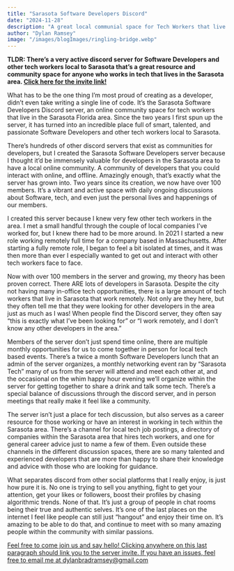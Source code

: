 ```yaml
---
title: "Sarasota Software Developers Discord"
date: "2024-11-28"
description: "A great local communial space for Tech Workers that live in the Sarasota Area"
author: "Dylan Ramsey"
image: "/images/blogImages/ringling-bridge.webp"
---
```


**TLDR: There’s a very active discord server for Software Developers and other tech workers local to Sarasota that’s a great resource and community space for anyone who works in tech that lives in the Sarasota area. [Click here for the invite link!](https://discord.gg/Hwu9Qfhmma)**  &nbsp;  

What has to be the one thing I’m most proud of creating as a developer, didn’t even take writing a single line of code. It’s the Sarasota Software Developers Discord server, an online community space for tech workers that live in the Sarasota Florida area. Since the two years I first spun up the server, it has turned into an incredible place full of smart, talented, and passionate Software Developers and other tech workers local to Sarasota.  

There’s hundreds of other discord servers that exist as communities for developers, but I created the Sarasota Software Developers server because I thought it’d be immensely valuable for developers in the Sarasota area to have a local online community. A community of developers that you could interact with online, and offline. Amazingly enough, that’s exactly what the server has grown into. Two years since its creation, we now have over 100 members. It’s a vibrant and active space with daily ongoing discussions about Software, tech, and even just the personal lives and happenings of our members.  


I created this server because I knew very few other tech workers in the area. I met a small handful through the couple of local companies I’ve worked for, but I knew there had to be more around. In 2021 I started a new role working remotely full time for a company based in Massachusetts. After starting a fully remote role, I began to feel a bit isolated at times, and it was then more than ever I especially wanted to get out and interact with other tech workers face to face.  


Now with over 100 members in the server and growing, my theory has been proven correct. There ARE lots of developers in Sarasota. Despite the city not having many in-office tech opportunities, there is a large amount of tech workers that live in Sarasota that work remotely. Not only are they here, but they often tell me that they were looking for other developers in the area just as much as I was! When people find the Discord server, they often say “this is exactly what I’ve been looking for” or “I work remotely, and I don’t know any other developers in the area.”  


Members of the server don’t just spend time online, there are multiple monthly opportunities for us to come together in person for local tech based events. There’s a twice a month Software Developers lunch that an admin of the server organizes, a monthly networking event ran by “Sarasota Tech” many of us from the server will attend and meet each other at, and the occasional on the whim happy hour evening we’ll organize within the server for getting together to share a drink and talk some tech. There’s a special balance of discussions through the discord server, and in person meetings that really make it feel like a community.  


The server isn’t just a place for tech discussion, but also serves as a career resource for those working or have an interest in working in tech within the Sarasota area. There’s a channel for local tech job postings, a directory of companies within the Sarasota area that hires tech workers, and one for general career advice just to name a few of them. Even outside these channels in the different discussion spaces, there are so many talented and experienced developers that are more than happy to share their knowledge and advice with those who are looking for guidance.  

What separates discord from other social platforms that I really enjoy, is just how pure it is. No one is trying to sell you anything, fight to get your attention, get your likes or followers, boost their profiles by chasing algorithmic trends. None of that. It’s just a group of people in chat rooms being their true and authentic selves. It’s one of the last places on the internet I feel like people can still just “hangout” and enjoy their time on. It’s amazing to be able to do that, and continue to meet with so many amazing people within the community with similar passions.  

[Feel free to come join us and say hello! Clicking anywhere on this last paragraph should link you to the server invite. If you have an issues, feel free to email me at dylanbradramsey@gmail.com](https://discord.gg/Hwu9Qfhmma)

